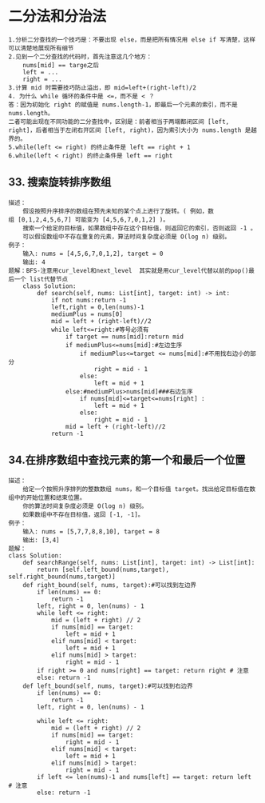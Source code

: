 # 二分法和分治法
    1.分析二分查找的一个技巧是：不要出现 else，而是把所有情况用 else if 写清楚，这样可以清楚地展现所有细节
    2.见到一个二分查找的代码时，首先注意这几个地方：
        nums[mid] == targe之后
        left = ...
        right = ...
    3.计算 mid 时需要技巧防止溢出，即 mid=left+(right-left)/2
    4. 为什么 while 循环的条件中是 <=，而不是 < ？
    答：因为初始化 right 的赋值是 nums.length-1，即最后一个元素的索引，而不是 nums.length。
    二者可能出现在不同功能的二分查找中，区别是：前者相当于两端都闭区间 [left, right]，后者相当于左闭右开区间 [left, right)，因为索引大小为 nums.length 是越界的。
    5.while(left <= right) 的终止条件是 left == right + 1
    6.while(left < right) 的终止条件是 left == right
 
## 33. 搜索旋转排序数组
    描述：
        假设按照升序排序的数组在预先未知的某个点上进行了旋转。( 例如，数组 [0,1,2,4,5,6,7] 可能变为 [4,5,6,7,0,1,2] )。
        搜索一个给定的目标值，如果数组中存在这个目标值，则返回它的索引，否则返回 -1 。
        可以假设数组中不存在重复的元素，算法时间复杂度必须是 O(log n) 级别。
    例子：
        输入: nums = [4,5,6,7,0,1,2], target = 0
        输出: 4
    题解：BFS-注意用cur_level和next_level  其实就是用cur_level代替以前的pop()最后一个 list代替节点
        class Solution:
            def search(self, nums: List[int], target: int) -> int:
                if not nums:return -1
                left,right = 0,len(nums)-1
                mediumPlus = nums[0]
                mid = left + (right-left)//2
                while left<=right:#等号必须有
                    if target == nums[mid]:return mid
                    if mediumPlus<=nums[mid]:#左边生序 
                        if mediumPlus<=target <= nums[mid]:#不用找右边小的部分
                            right = mid - 1
                        else:
                            left = mid + 1
                    else:#mediumPlus>nums[mid]###右边生序
                        if nums[mid]<=target<=nums[right] :
                            left = mid + 1
                        else:
                            right = mid - 1
                    mid = left + (right-left)//2
                return -1
## 34.在排序数组中查找元素的第一个和最后一个位置
    描述：
        给定一个按照升序排列的整数数组 nums，和一个目标值 target。找出给定目标值在数组中的开始位置和结束位置。
        你的算法时间复杂度必须是 O(log n) 级别。
        如果数组中不存在目标值，返回 [-1, -1]。
    例子：
        输入: nums = [5,7,7,8,8,10], target = 8
        输出: [3,4]
    题解：
    class Solution:
        def searchRange(self, nums: List[int], target: int) -> List[int]:
            return [self.left_bound(nums,target), self.right_bound(nums,target)]
        def right_bound(self, nums, target):#可以找到左边界
            if len(nums) == 0:
                return -1
            left, right = 0, len(nums) - 1
            while left <= right:
                mid = (left + right) // 2
                if nums[mid] == target:
                    left = mid + 1
                elif nums[mid] < target:
                    left = mid + 1
                elif nums[mid] > target:
                    right = mid - 1
            if right >= 0 and nums[right] == target: return right # 注意
            else: return -1
        def left_bound(self, nums, target):#可以找到右边界
            if len(nums) == 0:
                return -1
            left, right = 0, len(nums) - 1
    
            while left <= right:
                mid = (left + right) // 2
                if nums[mid] == target:
                    right = mid - 1
                elif nums[mid] < target:
                    left = mid + 1
                elif nums[mid] > target:
                    right = mid - 1
            if left <= len(nums)-1 and nums[left] == target: return left  # 注意
            else: return -1    







